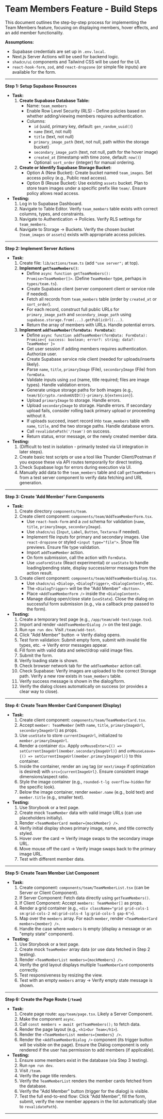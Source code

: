# Team Members Feature - Build Steps

This document outlines the step-by-step process for implementing the Team Members feature, focusing on displaying members, hover effects, and an add member functionality.

**Assumptions:**

*   Supabase credentials are set up in `.env.local`.
*   Next.js Server Actions will be used for backend logic.
*   `shadcn/ui` components and Tailwind CSS will be used for the UI.
*   `react-hook-form`, `zod`, and `react-dropzone` (or simple file inputs) are available for the form.

---

**Step 1: Setup Supabase Resources**

*   **Task:**
    1.  **Create Supabase Database Table:**
        *   Name: `team_members`
        *   Enable Row Level Security (RLS) - Define policies based on whether adding/viewing members requires authentication.
        *   Columns:
            *   `id` (uuid, primary key, default: `gen_random_uuid()`)
            *   `name` (text, not null)
            *   `title` (text, not null)
            *   `primary_image_path` (text, not null, path within the storage bucket)
            *   `secondary_image_path` (text, not null, path for the hover image)
            *   `created_at` (timestamp with time zone, default: `now()`)
            *   Optional: `sort_order` (integer) for manual ordering.
    2.  **Create or Identify Supabase Storage Bucket:**
        *   Option A (New Bucket): Create bucket named `team_images`. Set access policy (e.g., Public read access).
        *   Option B (Reuse Bucket): Use existing `assets` bucket. Plan to store team images under a specific prefix like `team/`. Ensure policy allows read access.
*   **Testing:**
    1.  Log in to Supabase Dashboard.
    2.  Navigate to Table Editor. Verify `team_members` table exists with correct columns, types, and constraints.
    3.  Navigate to Authentication -> Policies. Verify RLS settings for `team_members`.
    4.  Navigate to Storage -> Buckets. Verify the chosen bucket (`team_images` or `assets`) exists with appropriate access policies.

---

**Step 2: Implement Server Actions**

*   **Task:**
    1.  Create file: `lib/actions/team.ts` (add `"use server";` at top).
    2.  **Implement `getTeamMembers()`:**
        *   Define `async function getTeamMembers(): Promise<TeamMember[]>`. (Define `TeamMember` type, perhaps in `types/team.ts`).
        *   Create Supabase client (server component client or service role if needed).
        *   Fetch all records from `team_members` table (order by `created_at` or `sort_order`).
        *   For each record, construct full public URLs for `primary_image_path` and `secondary_image_path` using `supabase.storage.from(...).getPublicUrl(...)`.
        *   Return the array of members with URLs. Handle potential errors.
    3.  **Implement `addTeamMember(formData: FormData)`:**
        *   Define `async function addTeamMember(formData: FormData): Promise<{ success: boolean; error?: string; data?: TeamMember }>`
        *   Get user session if adding members requires authentication. Authorize user.
        *   Create Supabase service role client (needed for uploads/inserts likely).
        *   Parse `name`, `title`, `primaryImage` (File), `secondaryImage` (File) from `formData`.
        *   Validate inputs using `zod` (name, title required; files are image types). Handle validation errors.
        *   Generate unique storage paths for both images (e.g., `team/${crypto.randomUUID()}-primary.${extension}`).
        *   Upload `primaryImage` to storage. Handle errors.
        *   Upload `secondaryImage` to storage. Handle errors. If secondary upload fails, consider rolling back primary upload or proceeding without it.
        *   If uploads succeed, insert record into `team_members` table with `name`, `title`, and the two storage paths. Handle database errors.
        *   Call `revalidatePath('/team')` on success.
        *   Return status, error message, or the newly created member data.
*   **Testing:**
    1.  (Difficult to test in isolation - primarily tested via UI integration in later steps).
    2.  Create basic test scripts or use a tool like Thunder Client/Postman if you expose these via API routes temporarily for direct testing.
    3.  Check Supabase logs for errors during execution via UI.
    4.  Manually add data to the `team_members` table and call `getTeamMembers` from a test server component to verify data fetching and URL generation.

---

**Step 3: Create 'Add Member' Form Components**

*   **Task:**
    1.  Create directory `components/team`.
    2.  Create client component: `components/team/AddTeamMemberForm.tsx`.
        *   Use `react-hook-form` and a `zod` schema for validation (`name`, `title`, `primaryImage`, `secondaryImage`).
        *   Use `shadcn/ui` (`Input`, `Label`, `Button`, `Textarea` if needed).
        *   Implement file inputs for primary and secondary images. Use `react-dropzone` or styled `<input type="file">`. Show file previews. Ensure file type validation.
        *   Import `addTeamMember` action.
        *   On form submission, call the action with `FormData`.
        *   Use `useFormState` (React experimental) or `useState` to handle loading/pending state, display success/error messages from the action result.
    3.  Create client component: `components/team/AddTeamMemberDialog.tsx`.
        *   Use `shadcn/ui` `<Dialog>`, `<DialogTrigger>`, `<DialogContent>`, etc.
        *   The `<DialogTrigger>` will be the "Add Member" `<Button>`.
        *   Place `<AddTeamMemberForm />` inside the `<DialogContent>`.
        *   Manage dialog open/close state (`useState`). Close the dialog on successful form submission (e.g., via a callback prop passed to the form).
*   **Testing:**
    1.  Create a temporary test page (e.g., `/app/team/add-test/page.tsx`).
    2.  Import and render `<AddTeamMemberDialog />` on the test page.
    3.  Run `npm run dev`. Visit `/team/add-test`.
    4.  Click "Add Member" button -> Verify dialog opens.
    5.  Test form validation: Submit empty form, submit with invalid file types, etc. -> Verify error messages appear.
    6.  Fill form with valid data and select/drop valid image files.
    7.  Submit the form.
    8.  Verify loading state is shown.
    9.  Check browser network tab for the `addTeamMember` action call.
    10. Check Supabase: Verify images are uploaded to the correct Storage path. Verify a new row exists in `team_members` table.
    11. Verify success message is shown in the dialog/form.
    12. Verify the dialog closes automatically on success (or provides a clear way to close).

---

**Step 4: Create Team Member Card Component (Display)**

*   **Task:**
    1.  Create client component: `components/team/TeamMemberCard.tsx`.
    2.  Accept `member: TeamMember` (with `name`, `title`, `primaryImageUrl`, `secondaryImageUrl`) as props.
    3.  Use `useState` to store `currentImageUrl`, initialized to `member.primaryImageUrl`.
    4.  Render a container `div`. Apply `onMouseEnter={() => setCurrentImageUrl(member.secondaryImageUrl)}` and `onMouseLeave={() => setCurrentImageUrl(member.primaryImageUrl)}` to this container.
    5.  Inside the container, render an `img` tag (or `next/image` if optimization is desired) with `src={currentImageUrl}`. Ensure consistent image dimensions/aspect ratio.
    6.  Style the image container (e.g., `rounded-t-lg overflow-hidden` for the specific look).
    7.  Below the image container, render `member.name` (e.g., bold text) and `member.title` (e.g., smaller text).
*   **Testing:**
    1.  Use Storybook or a test page.
    2.  Create mock `TeamMember` data with valid image URLs (can use placeholders initially).
    3.  Render `<TeamMemberCard member={mockMember} />`.
    4.  Verify initial display shows primary image, name, and title correctly styled.
    5.  Hover over the card -> Verify image swaps to the secondary image URL.
    6.  Move mouse off the card -> Verify image swaps back to the primary image URL.
    7.  Test with different member data.

---

**Step 5: Create Team Member List Component**

*   **Task:**
    1.  Create component: `components/team/TeamMemberList.tsx` (can be Server or Client Component).
    2.  If Server Component: Fetch data directly using `getTeamMembers()`.
    3.  If Client Component: Accept `members: TeamMember[]` as props.
    4.  Render a grid container (e.g., `<div className="grid grid-cols-1 sm:grid-cols-2 md:grid-cols-4 lg:grid-cols-5 gap-6">`).
    5.  Map over the `members` array. For each `member`, render `<TeamMemberCard member={member} />`.
    6.  Handle the case where `members` is empty (display a message or an "empty state" component).
*   **Testing:**
    1.  Use Storybook or a test page.
    2.  Create mock `TeamMember` array data (or use data fetched in Step 2 testing).
    3.  Render `<TeamMemberList members={mockMembers} />`.
    4.  Verify the grid layout displays multiple `TeamMemberCard` components correctly.
    5.  Test responsiveness by resizing the view.
    6.  Test with an empty `members` array -> Verify empty state message is shown.

---

**Step 6: Create the Page Route (`/team`)**

*   **Task:**
    1.  Create page route: `app/team/page.tsx`. Likely a Server Component.
    2.  Make the component `async`.
    3.  Call `const members = await getTeamMembers();` to fetch data.
    4.  Render the page layout (e.g., `<h1>Our Team</h1>`).
    5.  Render the `<TeamMemberList members={members} />`.
    6.  Render the `<AddTeamMemberDialog />` component (its trigger button will be visible on the page). Ensure the Dialog component is only rendered if the user has permission to add members (if applicable).
*   **Testing:**
    1.  Ensure some members exist in the database (via Step 3 testing).
    2.  Run `npm run dev`.
    3.  Visit `/team`.
    4.  Verify the page title renders.
    5.  Verify the `TeamMemberList` renders the member cards fetched from the database.
    6.  Verify the "Add Member" button (trigger for the dialog) is visible.
    7.  Test the full end-to-end flow: Click "Add Member", fill the form, submit, verify the new member appears in the list automatically (due to `revalidatePath`).

--- 